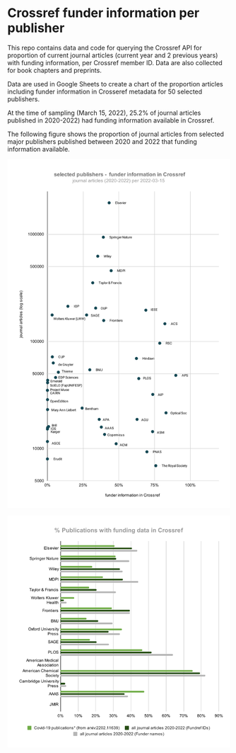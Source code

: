 # Crossref funder information per publisher

This repo contains data and code for querying the Crossref API for proportion of current journal articles (current year and 2 previous years) with funding information, per Crossref member ID. Data are also collected for book chapters and preprints.

Data are used in Google Sheets to create a chart of the proportion articles including funder information in Crosseref metadata for 50 selected publishers.


At the time of sampling (March 15, 2022), 25.2% of journal articles published in 2020-2022) had funding information available in Crossref.


The following figure shows the proportion of journal articles from selected major publishers published between 2020 and 2022 that funding information available.

![**Crossref coverage of funding information** ](figures/crossref_members_funder_info.svg)


![**Crossref coverage of funding information - comparison to Covid-19 papers in [arXiv:2202.11639](https://arxiv.org/abs/2202.11639)** ](figures/crossref_funder_info_cf_arxiv_2202_11639.svg)



